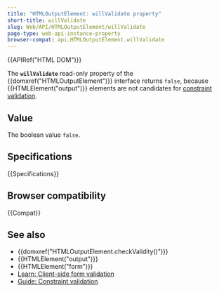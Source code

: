 ```yaml
---
title: "HTMLOutputElement: willValidate property"
short-title: willValidate
slug: Web/API/HTMLOutputElement/willValidate
page-type: web-api-instance-property
browser-compat: api.HTMLOutputElement.willValidate
---
```


{{APIRef("HTML DOM")}}

The **`willValidate`** read-only property of the {{domxref("HTMLOutputElement")}} interface returns `false`, because {{HTMLElement("output")}} elements are not candidates for [constraint validation](/en-US/docs/Web/HTML/Constraint_validation).

## Value

The boolean value `false`.

## Specifications

{{Specifications}}

## Browser compatibility

{{Compat}}

## See also

- {{domxref("HTMLOutputElement.checkValidity()")}}
- {{HTMLElement("output")}}
- {{HTMLElement("form")}}
- [Learn: Client-side form validation](/en-US/docs/Learn_web_development/Extensions/Forms/Form_validation)
- [Guide: Constraint validation](/en-US/docs/Web/HTML/Constraint_validation)
